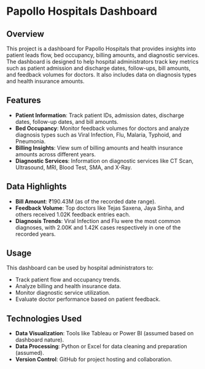 # Papollo Hospitals Dashboard

## Overview
This project is a dashboard for Papollo Hospitals that provides insights into patient leads flow, bed occupancy, billing amounts, and diagnostic services. The dashboard is designed to help hospital administrators track key metrics such as patient admission and discharge dates, follow-ups, bill amounts, and feedback volumes for doctors. It also includes data on diagnosis types and health insurance amounts.

## Features
- **Patient Information**: Track patient IDs, admission dates, discharge dates, follow-up dates, and bill amounts.
- **Bed Occupancy**: Monitor feedback volumes for doctors and analyze diagnosis types such as Viral Infection, Flu, Malaria, Typhoid, and Pneumonia.
- **Billing Insights**: View sum of billing amounts and health insurance amounts across different years.
- **Diagnostic Services**: Information on diagnostic services like CT Scan, Ultrasound, MRI, Blood Test, SMA, and X-Ray.

## Data Highlights
- **Bill Amount**: ₹190.43M (as of the recorded date range).
- **Feedback Volume**: Top doctors like Tejas Saxena, Jaya Sinha, and others received 1.02K feedback entries each.
- **Diagnosis Trends**: Viral Infection and Flu were the most common diagnoses, with 2.00K and 1.42K cases respectively in one of the recorded years.

## Usage
This dashboard can be used by hospital administrators to:
- Track patient flow and occupancy trends.
- Analyze billing and health insurance data.
- Monitor diagnostic service utilization.
- Evaluate doctor performance based on patient feedback.

## Technologies Used
- **Data Visualization**: Tools like Tableau or Power BI (assumed based on dashboard nature).
- **Data Processing**: Python or Excel for data cleaning and preparation (assumed).
- **Version Control**: GitHub for project hosting and collaboration.

